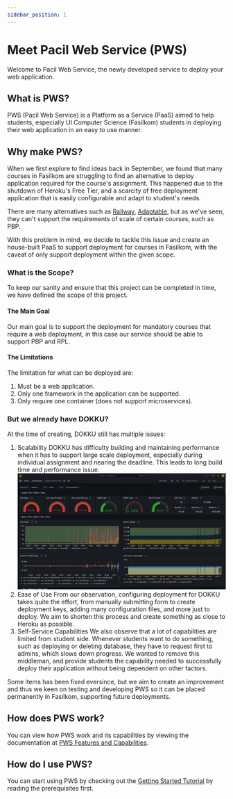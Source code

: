 ```yaml
---
sidebar_position: 1
---
```


# Meet Pacil Web Service (PWS)

Welcome to Pacil Web Service, the newly developed service to deploy your web application.

## What is PWS?

PWS (Pacil Web Service) is a Platform as a Service (PaaS) aimed to help students, especially UI Computer Science (Fasilkom) students in deploying their web application in an easy to use manner.    

## Why make PWS?

When we first explore to find ideas back in September, we found that many courses in Fasilkom are struggling to find an alternative to deploy application required for the course's assignment. This happened due to the shutdown of Heroku's Free Tier, and a scarcity of free deployment application that is easily configurable and adapt to student's needs.    

There are many alternatives such as [Railway](https://railway.app/), [Adaptable](https://adaptable.io/), but as we've seen, they can't support the requirements of scale of certain courses, such as PBP.    

With this problem in mind, we decide to tackle this issue and create an house-built PaaS to support deployment for courses in Fasilkom, with the caveat of only support deployment within the given scope.

### What is the Scope?
To keep our sanity and ensure that this project can be completed in time, we have defined the scope of this project. 

#### The Main Goal
Our main goal is to support the deployment for mandatory courses that require a web deployment, in this case our service should be able to support PBP and RPL.

#### The Limitations
The limitation for what can be deployed are:
1. Must be a web application.
2. Only one framework in the application can be supported.
3. Only require one container (does not support microservices).

### But we already have DOKKU?
At the time of creating, DOKKU still has multiple issues:
1. Scalability
   DOKKU has difficulty building and maintaining performance when it has to support large scale deployment, especially during individual assignment and nearing the deadline. This leads to long build time and performance issue.
   ![DOKKU Performance During 29 Oct Deadline](./img/dokku-dl.png)
2. Ease of Use
   From our observation, configuring deployment for DOKKU takes quite the effort, from manually submitting form to create deployment keys, adding many configuration files, and more just to deploy. We aim to shorten this process and create something as close to Heroku as possible.
3. Self-Service Capabilities
   We also observe that a lot of capabilities are limited from student side. Whenever students want to do something, such as deploying or deleting database, they have to request first to admins, which slows down progress. We wanted to remove this middleman, and provide students the capability needed to successfully deploy their application without being dependent on other factors.

Some items has been fixed eversince, but we aim to create an improvement and thus we keen on testing and developing PWS so it can be placed permanently in Fasilkom, supporting future deployments.

## How does PWS work?
You can view how PWS work and its capabilities by viewing the documentation at [PWS Features and Capabilities](/docs/background/pws-features).

## How do I use PWS?
You can start using PWS by checking out the [Getting Started Tutorial](/docs/getting-started/prerequisite) by reading the prerequisites first.
